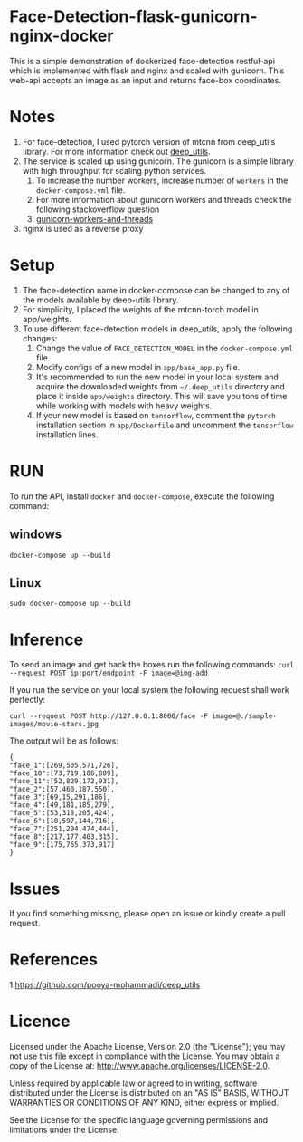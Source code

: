 # Face-Detection-flask-gunicorn-nginx-docker

This is a simple demonstration of dockerized face-detection restful-api which is implemented with flask and nginx and scaled
with gunicorn. This web-api accepts an image as an input and returns face-box coordinates. 

# Notes

1. For face-detection, I used pytorch version of mtcnn from deep_utils library. For more information check
   out [deep_utils](https://github.com/pooya-mohammadi/deep_utils).
2. The service is scaled up using gunicorn. The gunicorn is a simple library with high throughput for scaling python services.
    1. To increase the number workers, increase number of `workers` in the `docker-compose.yml` file.
    2. For more information about gunicorn workers and threads check the following stackoverflow question
    3. [gunicorn-workers-and-threads](https://stackoverflow.com/questions/38425620/gunicorn-workers-and-threads)
3. nginx is used as a reverse proxy

# Setup

1. The face-detection name in docker-compose can be changed to any of the models available by deep-utils library.
2. For simplicity, I placed the weights of the mtcnn-torch model in app/weights.
3. To use different face-detection models in deep_utils, apply the following changes:
    1. Change the value of `FACE_DETECTION_MODEL` in the `docker-compose.yml` file.
    2. Modify configs of a new model in `app/base_app.py` file.
    3. It's recommended to run the new model in your local system and acquire the downloaded weights from `~/.deep_utils`
       directory and place it inside `app/weights` directory. This will save you tons of time while working with models with
       heavy weights.
    4. If your new model is based on `tensorflow`, comment the `pytorch` installation section in `app/Dockerfile` and
       uncomment the `tensorflow` installation lines.

# RUN

To run the API, install `docker` and `docker-compose`, execute the following command:

## windows

`docker-compose up --build`

## Linux

`sudo docker-compose up --build`

# Inference

To send an image and get back the boxes run the following commands:
`curl --request POST ip:port/endpoint -F image=@img-add`

If you run the service on your local system the following request shall work perfectly:

```terminal
curl --request POST http://127.0.0.1:8000/face -F image=@./sample-images/movie-stars.jpg
```

The output will be as follows:
```text
{
"face_1":[269,505,571,726],
"face_10":[73,719,186,809],
"face_11":[52,829,172,931],
"face_2":[57,460,187,550],
"face_3":[69,15,291,186],
"face_4":[49,181,185,279],
"face_5":[53,318,205,424],
"face_6":[18,597,144,716],
"face_7":[251,294,474,444],
"face_8":[217,177,403,315],
"face_9":[175,765,373,917]
}
```

# Issues

If you find something missing, please open an issue or kindly create a pull request.  

# References

1.https://github.com/pooya-mohammadi/deep_utils

# Licence

Licensed under the Apache License, Version 2.0 (the "License"); you may not use this file except in compliance with the License. You may obtain a copy of the License at: http://www.apache.org/licenses/LICENSE-2.0.

Unless required by applicable law or agreed to in writing, software distributed under the License is distributed on an "AS IS" BASIS, WITHOUT WARRANTIES OR CONDITIONS OF ANY KIND, either express or implied.

See the License for the specific language governing permissions and limitations under the License.
